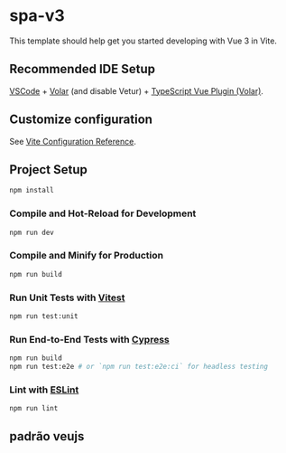 # spa-v3

This template should help get you started developing with Vue 3 in Vite.

## Recommended IDE Setup

[VSCode](https://code.visualstudio.com/) + [Volar](https://marketplace.visualstudio.com/items?itemName=Vue.volar) (and disable Vetur) + [TypeScript Vue Plugin (Volar)](https://marketplace.visualstudio.com/items?itemName=Vue.vscode-typescript-vue-plugin).

## Customize configuration

See [Vite Configuration Reference](https://vitejs.dev/config/).

## Project Setup

```sh
npm install
```

### Compile and Hot-Reload for Development

```sh
npm run dev
```

### Compile and Minify for Production

```sh
npm run build
```

### Run Unit Tests with [Vitest](https://vitest.dev/)

```sh
npm run test:unit
```

### Run End-to-End Tests with [Cypress](https://www.cypress.io/)

```sh
npm run build
npm run test:e2e # or `npm run test:e2e:ci` for headless testing
```

### Lint with [ESLint](https://eslint.org/)

```sh
npm run lint
```


## padrão veujs
<script type="text/babel">
  export default {
    components: {
    },
    mixins: [],
    data () {
    },
    beforeCreate() {
    },
    created() {
    },
    beforeMount () {
    },
    mounted() {
    },
    computed: {
    },
    methods: {
    },
    beforeUpdate() {
    },
    updated() {
    },
    beforeDestroy() {
    }
  }
</script>
